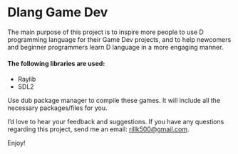 # Dlang Game Dev

The main purpose of this project is to inspire more people to use D programming language for their Game Dev projects, and to help newcomers and beginner programmers learn D language in a more engaging manner.

#### The following libraries are used:
- Raylib
- SDL2

Use dub package manager to compile these games. It will include all the necessary packages/files for you.

I’d love to hear your feedback and suggestions. If you have any questions regarding this project, send me an email: rillk500@gmail.com.

Enjoy!
